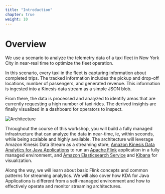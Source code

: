 ```yaml
---
title: "Introduction"
chapter: true
weight: 10
---
```


# Overview

We use a scenario to analyze the telemetry data of a taxi fleet in New York City in near-real time to optimize the fleet operation. 

In this scenario, every taxi in the fleet is capturing information about completed trips. The tracked information includes the pickup and drop-off locations, number of passengers, and generated revenue. This information is ingested into a Kinesis data stream as a simple JSON blob.

From there, the data is processed and analyzed to identify areas that are currently requesting a high number of taxi rides. The derived insights are finally visualized in a dashboard for operators to inspect.

![Architecture](/images/workshop-architecture.png)

Throughout the course of this workshop, you will build a fully managed infrastructure that can analyze the data in near-time, ie, within seconds, while being scalable and highly available. The architecture will leverage Amazon Kinesis Data Stream as a streaming store, [Amazon Kinesis Data Analytics for Java Applications](https://aws.amazon.com/kinesis/data-analytics/) to run an [Apache Flink](https://flink.apache.org) application in a fully managed environment, and [Amazon Elasticsearch Service](https://aws.amazon.com/elasticsearch-service/) and [Kibana](https://aws.amazon.com/elasticsearch-service/the-elk-stack/kibana/) for visualization.

Along the way, we will learn about basic Flink concepts and common patterns for streaming analytics. We will also cover how KDA for Java Applications is different from a self-managed environment and how to effectively operate and monitor streaming architectures.
